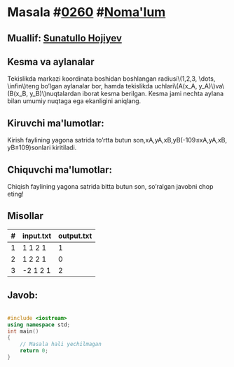 
<h1>Masala #<a href="https://robocontest.uz/tasks/0260">0260</a> #<a href="https://robocontest.uz/tasks?category=1">Noma'lum</a></h1>
<h2> Muallif: <a href="https://robocontest.uz/profile/sunnat">Sunatullo Hojiyev</a></h2>
<h2>Kesma va aylanalar</h2>
<p>Tekislikda markazi koordinata boshidan boshlangan radiusi\(1,2,3, \dots, \infin\)teng bo’lgan aylanalar bor, hamda tekislikda uchlari\(A(x_A, y_A)\)va\(B(x_B, y_B)\)nuqtalardan iborat kesma berilgan. Kesma jami nechta aylana bilan umumiy nuqtaga ega ekanligini aniqlang.</p>
<h2>Kiruvchi ma'lumotlar:</h2>
<p>Kirish faylining yagona satrida to’rtta butun son,xA,yA,xB,yB(-109≤xA,yA,xB, yB≤109)sonlari kiritiladi.</p>
<h2>Chiquvchi ma'lumotlar:</h2>
<p>Chiqish faylining yagona satrida bitta butun son, so’ralgan javobni chop eting!</p>
<h2>Misollar</h2>
<table>
    <thead>
        <tr>
            <th>#</th>
            <th>input.txt</th>
            <th>output.txt</th>
        </tr>
    </thead>
    <tbody>
            <tr>
                <td>1</td>
                <td>1 1 2 1</td>
                <td>1</td>
            </tr>
            <tr>
                <td>2</td>
                <td>1 2 2 1</td>
                <td>0</td>
            </tr>
            <tr>
                <td>3</td>
                <td>-2 1 2 1</td>
                <td>2</td>
            </tr>
    </tbody>
    </table>
    
<h2>Javob:</h2>

######
```cpp
#include <iostream>
using namespace std;
int main()
{
    // Masala hali yechilmagan
    return 0;
}
```
